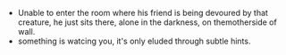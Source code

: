- Unable to enter the room where his friend is being devoured by that creature, he just sits there, alone in the darkness, on themotherside of wall.
- something is watcing you, it's only eluded through subtle hints.